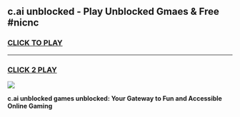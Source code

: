 
## c.ai unblocked - Play Unblocked Gmaes & Free #nicnc
<h3>
<a href="https://news.freeplayer.one?title=c.ai_unblocked&ref=24F">CLICK TO PLAY</a></h3>
<hr>

<h3>
<a href="https://news.freeplayer.one?title=c.ai_unblocked&ref=24F">CLICK 2 PLAY</a>
  
</h3>

<a href="https://news.freeplayer.one?title=c.ai_unblocked&ref=24F/"><img src="https://clearcache.store/games.png"></a>


**c.ai unblocked games unblocked: Your Gateway to Fun and Accessible Online Gaming**
